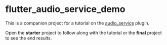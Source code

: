 # flutter_audio_service_demo

This is a companion project for a tutorial on the [audio_service](https://pub.dev/packages/audio_service) plugin.

Open the **starter** project to follow along with the tutorial or the **final** project to see the end results.